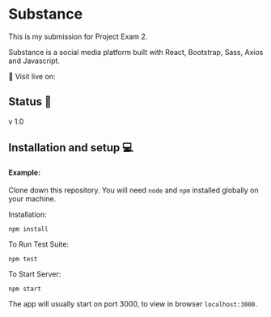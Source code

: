 # Substance

This is my submission for Project Exam 2. 

Substance is a social media platform built with React, Bootstrap, Sass, Axios and Javascript. 

🔗 Visit live on: 

## Status 📶

v 1.0

## Installation and setup 💻

#### Example:  

Clone down this repository. You will need `node` and `npm` installed globally on your machine.  

Installation:

`npm install`  

To Run Test Suite:  

`npm test`  

To Start Server:

`npm start`  

The app will usually start on port 3000, to view in browser `localhost:3000`.

